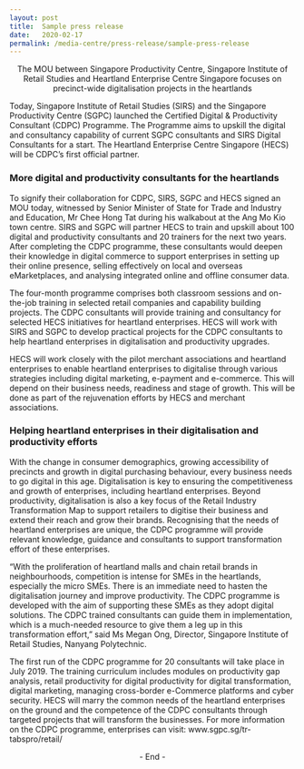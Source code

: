 ```yaml
---
layout: post
title:  Sample press release
date:   2020-02-17
permalink: /media-centre/press-release/sample-press-release
---
```

<center>The MOU between Singapore Productivity Centre, Singapore Institute of Retail Studies and Heartland Enterprise Centre Singapore focuses on precinct-wide digitalisation projects in the heartlands </center>

<p>Today, Singapore Institute of Retail Studies (SIRS) and the Singapore Productivity Centre (SGPC) launched the Certified Digital & Productivity Consultant (CDPC) Programme. The Programme aims to upskill the digital and consultancy capability of current SGPC consultants and SIRS Digital Consultants for a start. The Heartland Enterprise Centre Singapore (HECS) will be CDPC’s first official partner.
 
<h3>More digital and productivity consultants for the heartlands</h3>

<p>To signify their collaboration for CDPC, SIRS, SGPC and HECS signed an MOU today, witnessed by Senior Minister of State for Trade and Industry and Education, Mr Chee Hong Tat during his walkabout at the Ang Mo Kio town centre. SIRS and SGPC will partner HECS to train and upskill about 100 digital and productivity consultants and 20 trainers for the next two years. After completing the CDPC programme, these consultants would deepen their knowledge in digital commerce to support enterprises in setting up their online presence, selling effectively on local and overseas eMarketplaces, and analysing integrated online and offline consumer data. 

<p>The four-month programme comprises both classroom sessions and on-the-job training in selected retail companies and capability building projects. The CDPC consultants will provide training and consultancy for selected HECS initiatives for heartland enterprises. HECS will work with SIRS and SGPC to develop practical projects for the CDPC consultants to help heartland enterprises in digitalisation and productivity upgrades. 

<p>HECS will work closely with the pilot merchant associations and heartland enterprises to enable heartland enterprises to digitalise through various strategies including digital marketing, e-payment and e-commerce. This will depend on their business needs, readiness and stage of growth. This will be done as part of the rejuvenation efforts by HECS and merchant associations. 

<h3>Helping heartland enterprises in their digitalisation and productivity efforts </h3>

<p>With the change in consumer demographics, growing accessibility of precincts and growth in digital purchasing behaviour, every business needs to go digital in this age. Digitalisation is key to ensuring the competitiveness and growth of enterprises, including heartland enterprises. Beyond productivity, digitalisation is also a key focus of the Retail Industry Transformation Map to support retailers to digitise their business and extend their reach and grow their brands. Recognising that the needs of heartland enterprises are unique, the CDPC programme will provide relevant knowledge, guidance and consultants to support transformation effort of these enterprises. 

<p>“With the proliferation of heartland malls and chain retail brands in neighbourhoods, competition is intense for SMEs in the heartlands, especially the micro SMEs. There is an immediate need to hasten the digitalisation journey and improve productivity. The CDPC programme is developed with the aim of supporting these SMEs as they adopt digital solutions. The CDPC trained consultants can guide them in implementation, which is a much-needed resource to give them a leg up in this transformation effort,” said Ms Megan Ong, Director, Singapore Institute of Retail Studies, Nanyang Polytechnic. 

<p>The first run of the CDPC programme for 20 consultants will take place in July 2019. The training curriculum includes modules on productivity gap analysis, retail productivity for digital productivity for digital transformation, digital marketing, managing cross-border e-Commerce platforms and cyber security. HECS will marry the common needs of the heartland enterprises on the ground and the competence of the CDPC consultants through targeted projects that will transform the businesses. For more information on the CDPC programme, enterprises can visit: www.sgpc.sg/tr-tabspro/retail/

<p style="text-align:center;">- End -</P>
